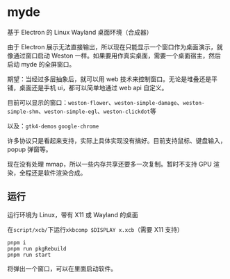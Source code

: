 # myde

基于 Electron 的 Linux Wayland 桌面环境（合成器）

由于 Electron 展示无法直接输出，所以现在只能显示一个窗口作为桌面演示，就像通过窗口启动 Weston 一样。如果要用作真实桌面，需要一个桌面宿主，然后启动 myde 的全屏窗口。

期望：当经过多层抽象后，就可以用 web 技术来控制窗口。无论是堆叠还是平铺，桌面还是手机 ui，都可以简单地通过 web api 自定义。

目前可以显示的窗口：`weston-flower`、`weston-simple-damage`、`weston-simple-shm`、`weston-simple-egl`、`weston-clickdot`等

以及：`gtk4-demos` `google-chrome`

许多协议只是看起来支持，实际上具体实现没有搞好。目前支持鼠标、键盘输入，popup 弹窗等。

现在没有处理 mmap，所以一些内存共享还要多一次复制。暂时不支持 GPU 渲染，全程还是软件渲染合成。

## 运行

运行环境为 Linux，带有 X11 或 Wayland 的桌面

在`script/xcb/`下运行`xkbcomp $DISPLAY x.xcb`（需要 X11 支持）

```shell
pnpm i
pnpm run pkgRebuild
pnpm run start
```

将弹出一个窗口，可以在里面启动软件。
